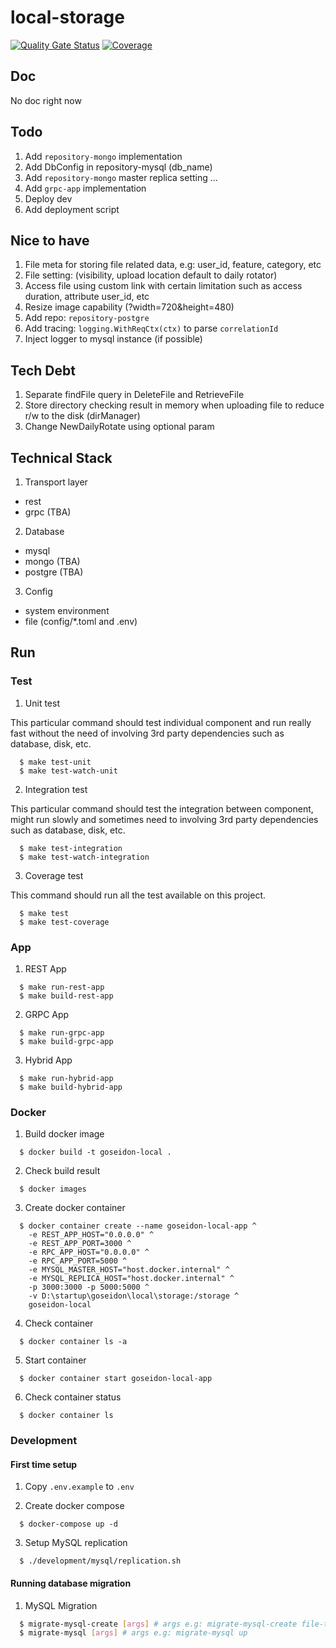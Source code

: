 # local-storage

[![Quality Gate Status](https://sonarcloud.io/api/project_badges/measure?project=go-seidon_local&metric=alert_status)](https://sonarcloud.io/summary/new_code?id=go-seidon_local)
[![Coverage](https://sonarcloud.io/api/project_badges/measure?project=go-seidon_local&metric=coverage)](https://sonarcloud.io/summary/new_code?id=go-seidon_local)

## Doc
No doc right now

## Todo
1. Add `repository-mongo` implementation
2. Add DbConfig in repository-mysql (db_name)
3. Add `repository-mongo` master replica setting
...
1. Add `grpc-app` implementation
2. Deploy dev
3. Add deployment script

## Nice to have
1. File meta for storing file related data, e.g: user_id, feature, category, etc
2. File setting: (visibility, upload location default to daily rotator)
3. Access file using custom link with certain limitation such as access duration, attribute user_id, etc
4. Resize image capability (?width=720&height=480)
5. Add repo: `repository-postgre`
6. Add tracing: `logging.WithReqCtx(ctx)` to parse `correlationId`
7. Inject logger to mysql instance (if possible)

## Tech Debt
1. Separate findFile query in DeleteFile and RetrieveFile
2. Store directory checking result in memory when uploading file to reduce r/w to the disk (dirManager)
3. Change NewDailyRotate using optional param

## Technical Stack
1. Transport layer
- rest
- grpc (TBA)
2. Database
- mysql
- mongo (TBA)
- postgre (TBA)
3. Config
- system environment
- file (config/*.toml and .env)

## Run
### Test
1. Unit test

This particular command should test individual component and run really fast without the need of involving 3rd party dependencies such as database, disk, etc.

```
  $ make test-unit
  $ make test-watch-unit
```

2. Integration test

This particular command should test the integration between component, might run slowly and sometimes need to involving 3rd party dependencies such as database, disk, etc.

```
  $ make test-integration
  $ make test-watch-integration
```

3. Coverage test

This command should run all the test available on this project.

```
  $ make test
  $ make test-coverage
```

### App
1. REST App

```
  $ make run-rest-app
  $ make build-rest-app
```

2. GRPC App

```
  $ make run-grpc-app
  $ make build-grpc-app
```

3. Hybrid App

```
  $ make run-hybrid-app
  $ make build-hybrid-app
```

### Docker
1. Build docker image
```
  $ docker build -t goseidon-local .
```

2. Check build result
```
  $ docker images
```

3. Create docker container
```
  $ docker container create --name goseidon-local-app ^
    -e REST_APP_HOST="0.0.0.0" ^
    -e REST_APP_PORT=3000 ^
    -e RPC_APP_HOST="0.0.0.0" ^
    -e RPC_APP_PORT=5000 ^
    -e MYSQL_MASTER_HOST="host.docker.internal" ^
    -e MYSQL_REPLICA_HOST="host.docker.internal" ^
    -p 3000:3000 -p 5000:5000 ^
    -v D:\startup\goseidon\local\storage:/storage ^
    goseidon-local
```

4. Check container
```
  $ docker container ls -a
```

5. Start container
```
  $ docker container start goseidon-local-app
```

6. Check container status
```
  $ docker container ls
```

### Development
#### First time setup
1. Copy `.env.example` to `.env`

2. Create docker compose
```
  $ docker-compose up -d
```

3. Setup MySQL replication
```
  $ ./development/mysql/replication.sh
```

#### Running database migration
1. MySQL Migration
```bash
  $ migrate-mysql-create [args] # args e.g: migrate-mysql-create file-table
  $ migrate-mysql [args] # args e.g: migrate-mysql up
```
